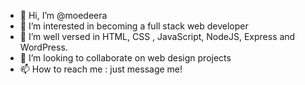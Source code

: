 - 👋 Hi, I’m @moedeera
- 👀 I’m interested in becoming a full stack web developer
- 🌱 I’m well versed in HTML, CSS , JavaScript, NodeJS, Express and WordPress.
- 💞️ I’m looking to collaborate on web design projects
- 📫 How to reach me : just message me!

<!---
moedeera/moedeera is a ✨ special ✨ repository because its `README.md` (this file) appears on your GitHub profile.
You can click the Preview link to take a look at your changes.
--->
